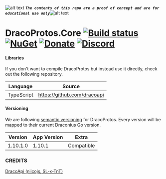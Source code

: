 <!-- define variables -->
[1.1]: http://i.imgur.com/M4fJ65n.png (ATTENTION)


![alt text][1.1] <strong><em>`The contents of this repo are a proof of concept and are for educational use only`</em></strong>![alt text][1.1]<br/>

DracoProtos.Core [![Build status](https://ci.appveyor.com/api/projects/status/ytp2htq31i9a2om9/branch/master?svg=true)](https://ci.appveyor.com/project/RocketBot/dracoprotos/branch/master) [![NuGet](https://img.shields.io/nuget/v/DracoProtos.Core.svg?maxAge=60)](https://www.nuget.org/packages/DracoProtos.Core) [![Donate](https://img.shields.io/badge/Donate-PayPal-green.svg)](https://www.paypal.me/rocketbot) [![Discord](https://img.shields.io/badge/Discord-Online-blue.svg)](https://discord.gg/epabKJb)
===================

#### Libraries

If you don't want to compile DracoProtos but instead use it directly, check out the following repository.

| Language              | Source                                                  |
|-----------------------|---------------------------------------------------------|
| TypeScript            | https://github.com/dracoapi                             |

#### Versioning

We are following [semantic versioning](http://semver.org/) for DracoProtos.  Every version will be mapped to their current Draconius Go version.

| Version      | App Version                 | Extra                     |
|--------------|-----------------------------|---------------------------|
| 1.10.1.0     | 1.10.1                      | Compatible                |

### CREDITS
[DracoApi (niicojs, SL-x-TnT)](https://github.com/dracoapi)
